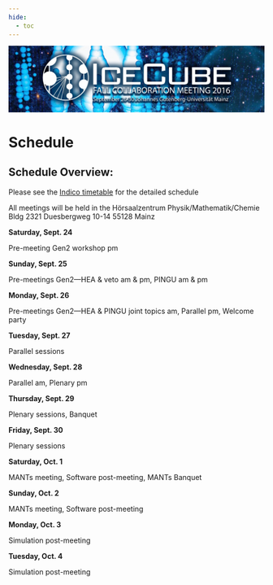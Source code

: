 ```yaml
---
hide:
  - toc
---
```


![2016 Fall Collaboration Meeting](Mainz_header.jpg)


# Schedule


## Schedule Overview:

Please see the [Indico timetable](https://events.icecube.wisc.edu/event/79/timetable/#20160926) for the detailed schedule
 
All meetings will be held in the 
Hörsaalzentrum Physik/Mathematik/Chemie
Bldg 2321
Duesbergweg 10-14
55128 Mainz
 
**Saturday, Sept. 24**

Pre-meeting Gen2 workshop pm

**Sunday, Sept. 25**

Pre-meetings Gen2—HEA & veto am & pm, PINGU am & pm

**Monday, Sept. 26**

Pre-meetings Gen2—HEA & PINGU joint topics am, Parallel pm, Welcome party

**Tuesday, Sept. 27**

Parallel sessions 

**Wednesday, Sept. 28**

Parallel am, Plenary pm  

**Thursday, Sept. 29**

Plenary sessions, Banquet

**Friday, Sept. 30**

Plenary sessions 

**Saturday, Oct. 1**

MANTs meeting, Software post-meeting, MANTs Banquet

**Sunday, Oct. 2**

MANTs meeting, Software post-meeting

**Monday, Oct. 3**

Simulation post-meeting 

**Tuesday, Oct. 4**

Simulation post-meeting 
